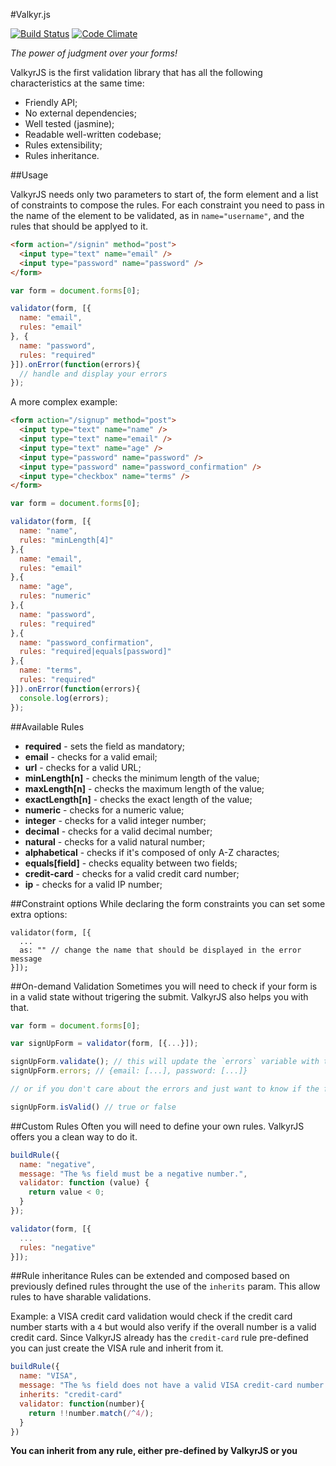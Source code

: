 #Valkyr.js

[![Build Status](https://travis-ci.org/lukelex/valkyr.js.png)](https://travis-ci.org/lukelex/valkyr.js) [![Code Climate](https://codeclimate.com/github/lukelex/valkyr.js.png)](https://codeclimate.com/github/lukelex/valkyr.js)

*The power of judgment over your forms!*

ValkyrJS is the first validation library that has all the following characteristics at the same time:

* Friendly API;
* No external dependencies;
* Well tested (jasmine);
* Readable well-written codebase;
* Rules extensibility;
* Rules inheritance.

##Usage

ValkyrJS needs only two parameters to start of, the form element and a list of constraints to compose the rules. For each constraint you need to pass in the name of the element to be validated, as in `name="username"`, and the rules that should be applyed to it.

```html
<form action="/signin" method="post">
  <input type="text" name="email" />
  <input type="password" name="password" />
</form>
```
```javascript
var form = document.forms[0];

validator(form, [{
  name: "email",
  rules: "email"
}, {
  name: "password",
  rules: "required"
}]).onError(function(errors){
  // handle and display your errors
});
```

A more complex example:

```html
<form action="/signup" method="post">
  <input type="text" name="name" />
  <input type="text" name="email" />
  <input type="text" name="age" />
  <input type="password" name="password" />
  <input type="password" name="password_confirmation" />
  <input type="checkbox" name="terms" />
</form>
```

```javascript
var form = document.forms[0];

validator(form, [{
  name: "name",
  rules: "minLength[4]"
},{
  name: "email",
  rules: "email"
},{
  name: "age",
  rules: "numeric"
},{
  name: "password",
  rules: "required"
},{
  name: "password_confirmation",
  rules: "required|equals[password]"
},{
  name: "terms",
  rules: "required"
}]).onError(function(errors){
  console.log(errors);
});
```

##Available Rules

* **required**       - sets the field as mandatory;
* **email**          - checks for a valid email;
* **url**            - checks for a valid URL;
* **minLength[n]**   - checks the minimum length of the value;
* **maxLength[n]**   - checks the maximum length of the value;
* **exactLength[n]** - checks the exact length of the value;
* **numeric**        - checks for a numeric value;
* **integer**        - checks for a valid integer number;
* **decimal**        - checks for a valid decimal number;
* **natural**        - checks for a valid natural number;
* **alphabetical**   - checks if it's composed of only A-Z charactes;
* **equals[field]**  - checks equality between two fields;
* **credit-card**    - checks for a valid credit card number;
* **ip**             - checks for a valid IP number;

##Constraint options
While declaring the form constraints you can set some extra options:

```jacascript
validator(form, [{
  ...
  as: "" // change the name that should be displayed in the error message
}]);
```

##On-demand Validation
Sometimes you will need to check if your form is in a valid state without trigering the submit. ValkyrJS also helps you with that.

```javascript
var form = document.forms[0];

var signUpForm = validator(form, [{...}]);

signUpForm.validate(); // this will update the `errors` variable with the current state of the form
signUpForm.errors; // {email: [...], password: [...]}

// or if you don't care about the errors and just want to know if the form is valid

signUpForm.isValid() // true or false
```

##Custom Rules
Often you will need to define your own rules. ValkyrJS offers you a clean way to do it.

```javascript
buildRule({
  name: "negative",
  message: "The %s field must be a negative number.",
  validator: function (value) {
    return value < 0;
  }
});

validator(form, [{
  ...
  rules: "negative"
}]);
```

##Rule inheritance
Rules can be extended and composed based on previously defined rules throught the use of the `inherits` param. This allow rules to have sharable validations.

Example: a VISA credit card validation would check if the credit card number starts with a `4` but would also verify if the overall number is a valid credit card. Since ValkyrJS already has the `credit-card` rule pre-defined you can just create the VISA rule and inherit from it.

```javascript
buildRule({
  name: "VISA",
  message: "The %s field does not have a valid VISA credit-card number.",
  inherits: "credit-card"
  validator: function(number){
    return !!number.match(/^4/);
  }
})
```

**You can inherit from any rule, either pre-defined by ValkyrJS or you**
